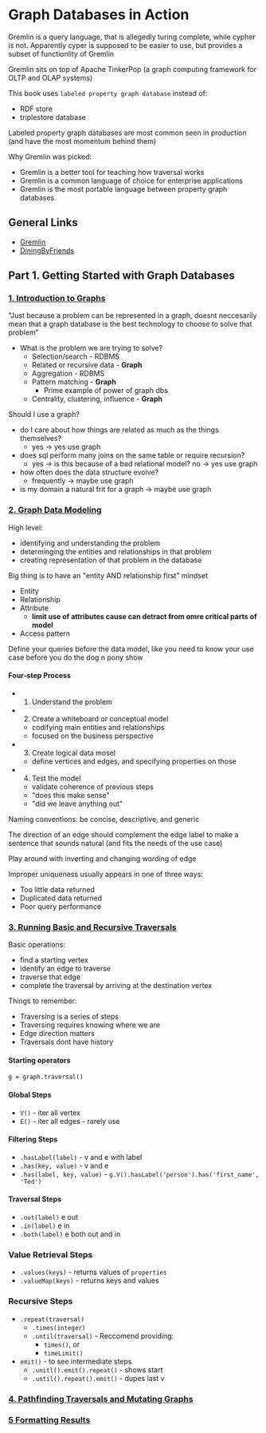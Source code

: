 # Graph Databases in Action

Gremlin is a query language, that is allegedly turing complete, while cypher is not. Apparently cyper is supposed to be easier to use, but provides a subset of functionlity of Gremlin

Gremlin sits on top of Apache TinkerPop (a graph computing framework for OLTP and OLAP systems)

This book uses `labeled property graph database` instead of:

- RDF store
- triplestore database

Labeled property graph databases are most common seen in production (and have the most momentum behind them)

Why Gremlin was picked:

- Gremlin is a better tool for teaching how traversal works
- Gremlin is a common language of choice for enterprise applications
- Gremlin is the most portable language between property graph databases

## General Links

- [Gremlin](./_GREMLIN.md)
- [DiningByFriends](./_DININGBYFRIENDS.md)

## Part 1. Getting Started with Graph Databases

### [1. Introduction to Graphs](./1_INTRO.md)

"Just because a problem can be represented in a graph, doesnt neccesarily mean that a graph database is the best technology to choose to solve that problem"

- What is the problem we are trying to solve?
  - Selection/search - RDBMS
  - Related or recursive data - **Graph**
  - Aggregation - RDBMS
  - Pattern matching - **Graph**
    - Prime example of power of graph dbs
  - Centrality, clustering, influence - **Graph**

Should I use a graph?

- do I care about how things are related as much as the things themselves?
  - yes -> yes use graph
- does sql perform many joins on the same table or require recursion?
  - yes -> is this because of a bad relational model? no -> yes use graph
- how often does the data structure evolve?
  - frequently -> maybe use graph
- is my domain a natural frit for a graph
  -> maybe use graph

### [2. Graph Data Modeling](./2_GRAPH_DATA_MODELING.md)

High level:

- identifying and understanding the problem
- determinging the entities and relationships in that problem
- creating representation of that problem in the database

Big thing is to have an "entity AND relationship first" mindset

- Entity
- Relationship
- Attribute
  - **limit use of attributes cause can detract from omre critical parts of model**
- Access pattern

Define your queries before the data model, like you need to know your use case before you do the dog n pony show

#### Four-step Process

- 1. Understand the problem
- 2. Create a whiteboard or conceptual model
  - codifying main entities and relationships
  - focused on the business perspective
- 3. Create logical data mosel
  - define vertices and edges, and specifying properties on those
- 4. Test the model
  - validate coherence of previous steps
  - "does this make sense"
  - "did we leave anything out"

Naming conventions: be concise, descriptive, and generic

The direction of an edge should complement the edge label to make a sentence that sounds natural (and fits the needs of the use case)

Play around with inverting and changing wording of edge

Improper uniqueness usually appears in one of three ways:

- Too little data returned
- Duplicated data returned
- Poor query performance

### [3. Running Basic and Recursive Traversals](./3_TRAVERSAL.md)

Basic operations:

- find a starting vertex
- identify an edge to traverse
- traverse that edge
- complete the traversal by arriving at the destination vertex

Things to remember:

- Traversing is a series of steps
- Traversing requires knowing where we are
- Edge direction matters
- Traversals dont have history

#### Starting operators

`g = graph.traversal()`

#### Global Steps

- `V()` - iter all vertex
- `E()` - iter all edges - rarely use

#### Filtering Steps

- `.hasLabel(label)` - v and e with label
- `.has(key, value)` - v and e
- `.has(label, key, value)` - `g.V().hasLabel('person').has('first_name', 'Ted')`

#### Traversal Steps

- `.out(label)` e out
- `.in(label)` e in
- `.both(label)` e both out and in

### Value Retrieval Steps

- `.values(keys)` - returns values of `properties`
- `.valueMap(keys)` - returns keys and values

### Recursive Steps

- `.repeat(traversal)`
  - `.times(integer)`
  - `.until(traversal)` - Reccomend providing:
    - `times()`, or
    - `timeLimit()`
- `emit()` - to see intermediate steps
  - `.unitl().emit().repeat()` - shows start
  - `.until().repeat().emit()` - dupes last v

### [4. Pathfinding Traversals and Mutating Graphs](./4_PATHS_MUTATING.md)

### [5 Formatting Results](./5_FORMATTING_RESULTS.md)
